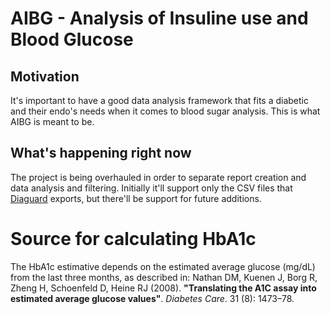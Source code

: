 # AIBG - Analysis of Insuline use and Blood Glucose
## Motivation
It's important to have a good data analysis framework that fits a diabetic and their endo's needs when it comes to blood sugar analysis. This is what AIBG is meant to be.

## What's happening right now
The project is being overhauled in order to separate report creation and data analysis and filtering. Initially it'll support only the CSV files that [Diaguard](https://github.com/Faltenreich/Diaguard) exports, but there'll be support for future additions.

# Source for calculating HbA1c
The HbA1c estimative depends on the estimated average glucose (mg/dL) from the last three months, as described in:
Nathan DM, Kuenen J, Borg R, Zheng H, Schoenfeld D, Heine RJ (2008). **"Translating the A1C assay into estimated average glucose values"**. *Diabetes Care*. 31 (8): 1473–78.
